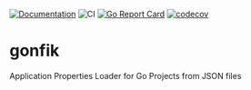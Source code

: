 [![Documentation](https://godoc.org/github.com/yigithanbalci/gonfik?status.svg)](https://godoc.org/github.com/yigithanbalci/gonfik)
![CI](https://github.com/yigithanbalci/gonfik/workflows/CI/badge.svg?branch=main)
[![Go Report Card](https://goreportcard.com/badge/github.com/yigithanbalci/gonfik)](https://goreportcard.com/report/github.com/yigithanbalci/gonfik)
[![codecov](https://codecov.io/gh/yigithanbalci/gonfik/graph/badge.svg?token=4YTOHFJ7VI)](https://codecov.io/gh/yigithanbalci/gonfik)

# gonfik
Application Properties Loader for Go Projects from JSON files
